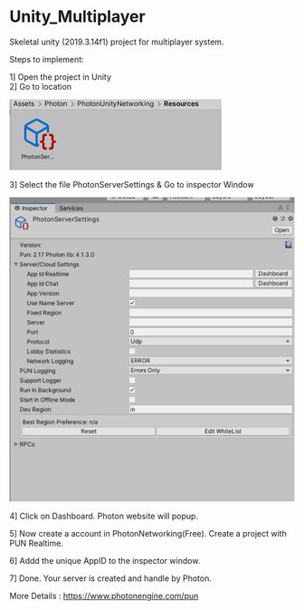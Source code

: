 # Unity_Multiplayer
Skeletal unity (2019.3.14f1) project for multiplayer system.

Steps to implement:

1] Open the project in Unity <br>
2] Go to location

<img src="Photon_Multiplayer/images/1.PNG">

3] Select the file PhotonServerSettings & Go to inspector Window

<img src="Photon_Multiplayer/images/2.PNG">

4] Click on Dashboard. Photon website will popup.

5] Now create a account in PhotonNetworking(Free). Create a project with PUN Realtime.

6] Addd the unique AppID to the inspector window.

7] Done. Your server is created and handle by Photon.

More Details : https://www.photonengine.com/pun
